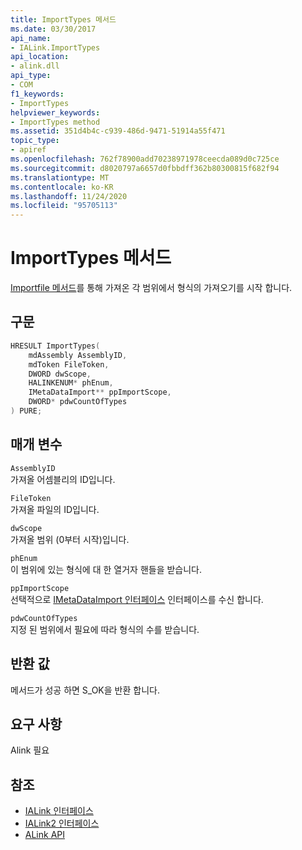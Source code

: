 ```yaml
---
title: ImportTypes 메서드
ms.date: 03/30/2017
api_name:
- IALink.ImportTypes
api_location:
- alink.dll
api_type:
- COM
f1_keywords:
- ImportTypes
helpviewer_keywords:
- ImportTypes method
ms.assetid: 351d4b4c-c939-486d-9471-51914a55f471
topic_type:
- apiref
ms.openlocfilehash: 762f78900add70238971978ceecda089d0c725ce
ms.sourcegitcommit: d8020797a6657d0fbbdff362b80300815f682f94
ms.translationtype: MT
ms.contentlocale: ko-KR
ms.lasthandoff: 11/24/2020
ms.locfileid: "95705113"
---
```

# <a name="importtypes-method"></a>ImportTypes 메서드

[Importfile 메서드](importfile-method.md)를 통해 가져온 각 범위에서 형식의 가져오기를 시작 합니다.  
  
## <a name="syntax"></a>구문  
  
```cpp  
HRESULT ImportTypes(  
    mdAssembly AssemblyID,  
    mdToken FileToken,  
    DWORD dwScope,  
    HALINKENUM* phEnum,  
    IMetaDataImport** ppImportScope,  
    DWORD* pdwCountOfTypes  
) PURE;  
```  
  
## <a name="parameters"></a>매개 변수  

 `AssemblyID`  
 가져올 어셈블리의 ID입니다.  
  
 `FileToken`  
 가져올 파일의 ID입니다.  
  
 `dwScope`  
 가져올 범위 (0부터 시작)입니다.  
  
 `phEnum`  
 이 범위에 있는 형식에 대 한 열거자 핸들을 받습니다.  
  
 `ppImportScope`  
 선택적으로 [IMetaDataImport 인터페이스](../metadata/imetadataimport-interface.md) 인터페이스를 수신 합니다.  
  
 `pdwCountOfTypes`  
 지정 된 범위에서 필요에 따라 형식의 수를 받습니다.  
  
## <a name="return-value"></a>반환 값  

 메서드가 성공 하면 S_OK을 반환 합니다.  
  
## <a name="requirements"></a>요구 사항  

 Alink 필요  
  
## <a name="see-also"></a>참조

- [IALink 인터페이스](ialink-interface.md)
- [IALink2 인터페이스](ialink2-interface.md)
- [ALink API](index.md)
